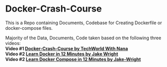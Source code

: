 # Docker-Crash-Course
This is a Repo containing Documents, Codebase for Creating Dockerfile or docker-compose files.

Majority of the Data, Documents, Code taken based on the following three videos: <br />
<b> Video #1 [Docker-Crash-Course by TechWorld With Nana](https://www.youtube.com/watch?v=pg19Z8LL06w) </b> <br />
<b> Video #2  [Learn Docker in 12 Minutes by Jake Wright](https://www.youtube.com/watch?v=YFl2mCHdv24) </b> <br />
<b> Video #2  [Learn Docker Compose in 12 Minutes by Jake-Wright](https://www.youtube.com/watch?v=Qw9zlE3t8Ko) </b> <br />
